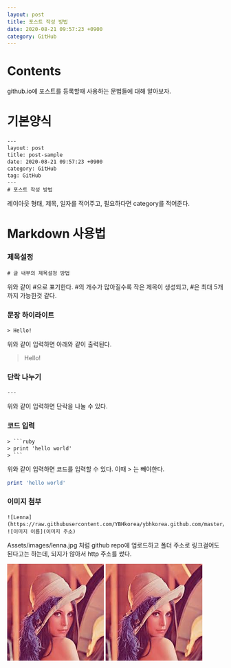 ```yaml
---
layout: post
title: 포스트 작성 방법
date: 2020-08-21 09:57:23 +0900
category: GitHub
---
```

# Contents
github.io에 포스트를 등록할때 사용하는 문법들에 대해 알아보자.

# 기본양식
```
---
layout: post
title: post-sample
date: 2020-08-21 09:57:23 +0900
category: GitHub
tag: GitHub
---
# 포스트 작성 방법
```

레이아웃 형태, 제목, 일자를 적어주고, 필요하다면 category를 적어준다.

# Markdown 사용법

### 제목설정
```
# 글 내부의 제목설정 방법
```

위와 같이 #으로 표기한다. #의 개수가 많아질수록 작은 제목이 생성되고, #은 최대 5개까지 가능한것 같다.


### 문장 하이라이트
```
> Hello!
```
위와 같이 입력하면 아래와 같이 출력된다.
> Hello!

### 단락 나누기

```
---
```
위와 같이 입력하면 단락을 나눌 수 있다.

### 코드 입력

```
> ```ruby
> print 'hello world'
> ```
```
위와 같이 입력하면 코드를 입력할 수 있다. 이때 > 는 빼야한다.
```ruby
print 'hello world'
```

### 이미지 첨부

```
![Lenna](https://raw.githubusercontent.com/YBHkorea/ybhkorea.github.com/master/Assets/images/lenna.jpg)
![이미지 이름](이미지 주소)
```
Assets/images/lenna.jpg 처럼 github repo에 업로드하고 폴더 주소로 링크걸어도 된다고는 하는데, 되지가 않아서 http 주소를 썼다.

![Lenna](https://raw.githubusercontent.com/YBHkorea/ybhkorea.github.com/master/Assets/images/lenna.jpg)
![Lenna](Assets/images/lenna.jpg)
